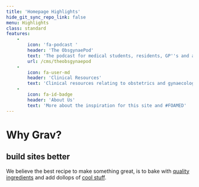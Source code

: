 ```yaml
---
title: 'Homepage Highlights'
hide_git_sync_repo_link: false
menu: Highlights
class: standard
features:
    -
        icon: 'fa-podcast '
        header: 'The ObsgynaePod'
        text: 'The podcast for medical students, residents, GP''s and anyone with an interest in obstetrics and gynaecology.'
        url: /cms/theobsgynaepod
    -
        icon: fa-user-md
        header: 'Clinical Resources'
        text: 'Clinical resources relating to obstetrics and gynaecology.'
    -
        icon: fa-id-badge
        header: 'About Us'
        text: 'More about the inspiration for this site and #FOAMED'
---
```


# Why Grav?
## **build sites better**

We believe the best recipe to make something great, is to bake with [quality ingredients](#) and add dollops of [cool stuff](#). 
